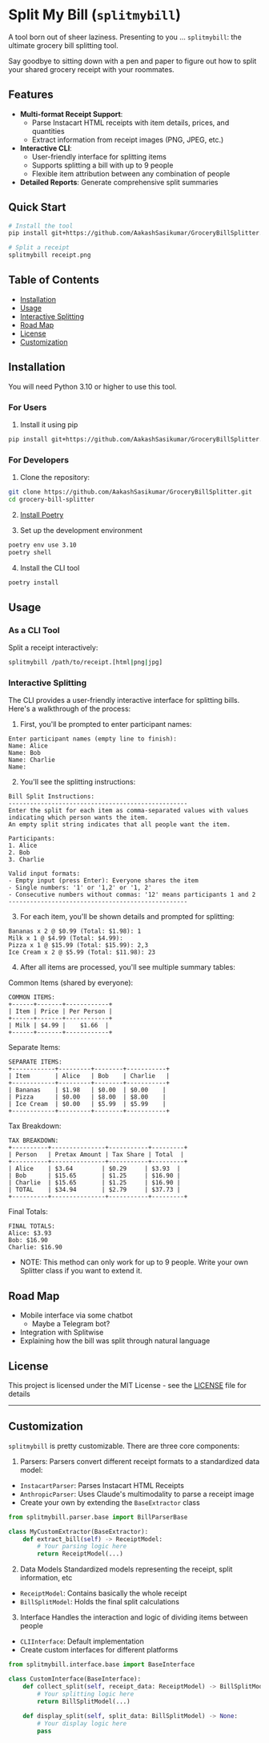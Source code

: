 # Split My Bill (`splitmybill`)

A tool born out of sheer laziness. Presenting to you ... `splitmybill`: the ultimate grocery bill splitting tool.

Say goodbye to sitting down with a pen and paper to figure out how to split your shared grocery receipt with your roommates.

## Features

- **Multi-format Receipt Support**:
  - Parse Instacart HTML receipts with item details, prices, and quantities
  - Extract information from receipt images (PNG, JPEG, etc.)
- **Interactive CLI**:
  - User-friendly interface for splitting items
  - Supports splitting a bill with up to 9 people
  - Flexible item attribution between any combination of people
- **Detailed Reports**: Generate comprehensive split summaries

## Quick Start

```bash
# Install the tool
pip install git+https://github.com/AakashSasikumar/GroceryBillSplitter.git

# Split a receipt
splitmybill receipt.png
```

## Table of Contents

- [Installation](#installation)
- [Usage](#usage)
- [Interactive Splitting](#interactive-splitting)
- [Road Map](#road-map)
- [License](#license)
- [Customization](#customization)

## Installation

You will need Python 3.10 or higher to use this tool.

### For Users

1. Install it using pip

```bash
pip install git+https://github.com/AakashSasikumar/GroceryBillSplitter.git
```

### For Developers

1. Clone the repository:

```bash
git clone https://github.com/AakashSasikumar/GroceryBillSplitter.git
cd grocery-bill-splitter
```

2. [Install Poetry](https://python-poetry.org/docs/)

3. Set up the development environment

```bash
poetry env use 3.10
poetry shell
```

4. Install the CLI tool

```bash
poetry install
```

## Usage

### As a CLI Tool

Split a receipt interactively:

```bash
splitmybill /path/to/receipt.[html|png|jpg]
```

### Interactive Splitting

The CLI provides a user-friendly interactive interface for splitting bills. Here's a walkthrough of the process:

1. First, you'll be prompted to enter participant names:
```text
Enter participant names (empty line to finish):
Name: Alice
Name: Bob
Name: Charlie
Name: 
```

2. You'll see the splitting instructions:
```text
Bill Split Instructions:
--------------------------------------------------
Enter the split for each item as comma-separated values with values indicating which person wants the item.
An empty split string indicates that all people want the item.

Participants:
1. Alice
2. Bob
3. Charlie

Valid input formats:
- Empty input (press Enter): Everyone shares the item
- Single numbers: '1' or '1,2' or '1, 2'
- Consecutive numbers without commas: '12' means participants 1 and 2
--------------------------------------------------
```

3. For each item, you'll be shown details and prompted for splitting:
```text
Bananas x 2 @ $0.99 (Total: $1.98): 1
Milk x 1 @ $4.99 (Total: $4.99): 
Pizza x 1 @ $15.99 (Total: $15.99): 2,3
Ice Cream x 2 @ $5.99 (Total: $11.98): 23
```

4. After all items are processed, you'll see multiple summary tables:

Common Items (shared by everyone):
```text
COMMON ITEMS:
+------+-------+------------+
| Item | Price | Per Person |
+------+-------+------------+
| Milk | $4.99 |    $1.66  |
+------+-------+------------+
```

Separate Items:
```text
SEPARATE ITEMS:
+------------+---------+--------+-----------+
| Item       | Alice   | Bob    | Charlie   |
+------------+---------+--------+-----------+
| Bananas    | $1.98   | $0.00  | $0.00    |
| Pizza      | $0.00   | $8.00  | $8.00    |
| Ice Cream  | $0.00   | $5.99  | $5.99    |
+------------+---------+--------+-----------+
```

Tax Breakdown:
```text
TAX BREAKDOWN:
+----------+---------------+-----------+---------+
| Person   | Pretax Amount | Tax Share | Total  |
+----------+---------------+-----------+---------+
| Alice    | $3.64        | $0.29     | $3.93  |
| Bob      | $15.65       | $1.25     | $16.90 |
| Charlie  | $15.65       | $1.25     | $16.90 |
| TOTAL    | $34.94       | $2.79     | $37.73 |
+----------+---------------+-----------+---------+
```

Final Totals:
```text
FINAL TOTALS:
Alice: $3.93
Bob: $16.90
Charlie: $16.90
```

- NOTE: This method can only work for up to 9 people. Write your own Splitter class if you want to extend it.

## Road Map

- Mobile interface via some chatbot
  - Maybe a Telegram bot?
- Integration with Splitwise
- Explaining how the bill was split through natural language

## License

This project is licensed under the MIT License - see the [LICENSE](LICENSE) file for details

---

## Customization

`splitmybill` is pretty customizable. There are three core components:

1. Parsers:
Parsers convert different receipt formats to a standardized data model:

- `InstacartParser`: Parses Instacart HTML Receipts
- `AnthropicParser`: Uses Claude's multimodality to parse a receipt image
- Create your own by extending the `BaseExtractor` class

```python
from splitmybill.parser.base import BillParserBase

class MyCustomExtractor(BaseExtractor):
    def extract_bill(self) -> ReceiptModel:
        # Your parsing logic here
        return ReceiptModel(...)
```

2. Data Models
Standardized models representing the receipt, split information, etc

- `ReceiptModel`: Contains basically the whole receipt
- `BillSplitModel`: Holds the final split calculations

3. Interface
Handles the interaction and logic of dividing items between people

- `CLIInterface`: Default implementation
- Create custom interfaces for different platforms

```python
from splitmybill.interface.base import BaseInterface

class CustomInterface(BaseInterface):
    def collect_split(self, receipt_data: ReceiptModel) -> BillSplitModel:
        # Your splitting logic here
        return BillSplitModel(...)
    
    def display_split(self, split_data: BillSplitModel) -> None:
        # Your display logic here
        pass
```